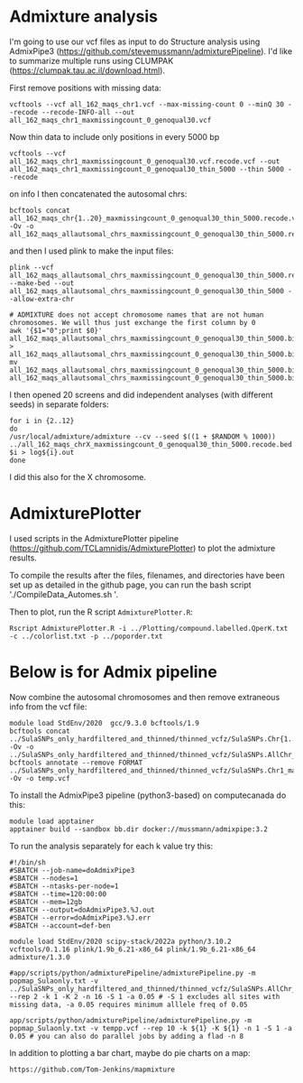 # Admixture analysis

I'm going to use our vcf files as input to do Structure analysis using AdmixPipe3 (https://github.com/stevemussmann/admixturePipeline). I'd like to summarize multiple runs using CLUMPAK (https://clumpak.tau.ac.il/download.html).

First remove positions with missing data:
```
vcftools --vcf all_162_maqs_chr1.vcf --max-missing-count 0 --minQ 30 --recode --recode-INFO-all --out all_162_maqs_chr1_maxmissingcount_0_genoqual30.vcf
```
Now thin data to include only positions in every 5000 bp
```
vcftools --vcf all_162_maqs_chr1_maxmissingcount_0_genoqual30.vcf.recode.vcf --out all_162_maqs_chr1_maxmissingcount_0_genoqual30_thin_5000 --thin 5000 --recode
```

on info I then concatenated the autosomal chrs:
```
bcftools concat all_162_maqs_chr{1..20}_maxmissingcount_0_genoqual30_thin_5000.recode.vcf -Ov -o all_162_maqs_allautsomal_chrs_maxmissingcount_0_genoqual30_thin_5000.recode.vcf
```
and then I used plink to make the input files:
```
plink --vcf all_162_maqs_allautsomal_chrs_maxmissingcount_0_genoqual30_thin_5000.recode.vcf --make-bed --out all_162_maqs_allautsomal_chrs_maxmissingcount_0_genoqual30_thin_5000 --allow-extra-chr

# ADMIXTURE does not accept chromosome names that are not human chromosomes. We will thus just exchange the first column by 0
awk '{$1="0";print $0}' all_162_maqs_allautsomal_chrs_maxmissingcount_0_genoqual30_thin_5000.bim > all_162_maqs_allautsomal_chrs_maxmissingcount_0_genoqual30_thin_5000.bim.tmp
mv all_162_maqs_allautsomal_chrs_maxmissingcount_0_genoqual30_thin_5000.bim.tmp all_162_maqs_allautsomal_chrs_maxmissingcount_0_genoqual30_thin_5000.bim
```
I then opened 20 screens and did independent analyses (with different seeds) in separate folders:
```
for i in {2..12}
do
/usr/local/admixture/admixture --cv --seed $((1 + $RANDOM % 1000)) ../all_162_maqs_chrX_maxmissingcount_0_genoqual30_thin_5000.recode.bed $i > log${i}.out
done
```
I did this also for the X chromosome.

# AdmixturePlotter

I used scripts in the AdmixturePlotter pipeline (https://github.com/TCLamnidis/AdmixturePlotter) to plot the admixture results.

To compile the results after the files, filenames, and directories have been set up as detailed in the github page, you can run the bash script './CompileData_Automes.sh '.

Then to plot, run the R script `AdmixturePlotter.R`:
```
Rscript AdmixturePlotter.R -i ../Plotting/compound.labelled.QperK.txt -c ../colorlist.txt -p ../poporder.txt
```



# Below is for Admix pipeline

Now combine the autosomal chromosomes and then remove extraneous info from the vcf file:

```
module load StdEnv/2020  gcc/9.3.0 bcftools/1.9
bcftools concat ../SulaSNPs_only_hardfiltered_and_thinned/thinned_vcfz/SulaSNPs.Chr{1..20}_maxmissingcount_0_genoqual30.vcf.recode.vcf.gz_thinned.recode.vcf -Ov -o  ../SulaSNPs_only_hardfiltered_and_thinned/thinned_vcfz/SulaSNPs.AllChr_maxmissingcount_0_genoqual30.vcf.recode.vcf.gz_thinned.recode.vcf
bcftools annotate --remove FORMAT ../SulaSNPs_only_hardfiltered_and_thinned/thinned_vcfz/SulaSNPs.Chr1_maxmissingcount_0_genoqual30.vcf.recode.vcf.gz_thinned.recode.vcf -Ov -o temp.vcf
```

To install the AdmixPipe3 pipeline (python3-based) on computecanada do this:
```
module load apptainer
apptainer build --sandbox bb.dir docker://mussmann/admixpipe:3.2
```

To run the analysis separately for each k value try this:
```
#!/bin/sh
#SBATCH --job-name=doAdmixPipe3
#SBATCH --nodes=1
#SBATCH --ntasks-per-node=1
#SBATCH --time=120:00:00
#SBATCH --mem=12gb
#SBATCH --output=doAdmixPipe3.%J.out
#SBATCH --error=doAdmixPipe3.%J.err
#SBATCH --account=def-ben

module load StdEnv/2020 scipy-stack/2022a python/3.10.2 vcftools/0.1.16 plink/1.9b_6.21-x86_64 plink/1.9b_6.21-x86_64 admixture/1.3.0

#app/scripts/python/admixturePipeline/admixturePipeline.py -m popmap_Sulaonly.txt -v ../SulaSNPs_only_hardfiltered_and_thinned/thinned_vcfz/SulaSNPs.AllChr_maxmissingcount_0_genoqual30.vcf.recode.vcf.gz_thinned.recode_simplifiedsimplified.vcf --rep 2 -k 1 -K 2 -n 16 -S 1 -a 0.05 # -S 1 excludes all sites with missing data, -a 0.05 requires minimum alllele freq of 0.05

app/scripts/python/admixturePipeline/admixturePipeline.py -m popmap_Sulaonly.txt -v tempp.vcf --rep 10 -k ${1} -K ${1} -n 1 -S 1 -a 0.05 # you can also do parallel jobs by adding a flad -n 8
```

In addition to plotting a bar chart, maybe do pie charts on a map:
```
https://github.com/Tom-Jenkins/mapmixture
```
